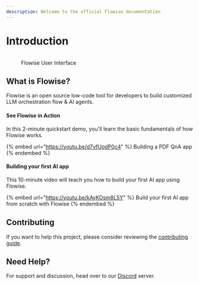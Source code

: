 ```yaml
---
description: Welcome to the official Flowise documentation
---
```


# Introduction

<figure><img src=".gitbook/assets/flowise.gif" alt=""><figcaption><p>Flowise User Interface</p></figcaption></figure>

## What is Flowise?

Flowise is an open source low-code tool for developers to build customized LLM orchestration flow & AI agents.

#### See Flowise in Action

In this 2-minute quickstart demo, you'll learn the basic fundamentals of how Flowise works.

{% embed url="https://youtu.be/d7vfUodP0c4" %}
Building a PDF QnA app
{% endembed %}

#### Building your first AI app

This 10-minute video will teach you how to build your first AI app using Flowise.

{% embed url="https://youtu.be/kAyKOsm8L5Y" %}
Build your first AI app from scratch with Flowise
{% endembed %}

## Contributing

If you want to help this project, please consider reviewing the [contributing guide](CONTRIBUTING.md).

## Need Help?

For support and discussion, head over to our [Discord](https://discord.gg/jbaHfsRVBW) server.
